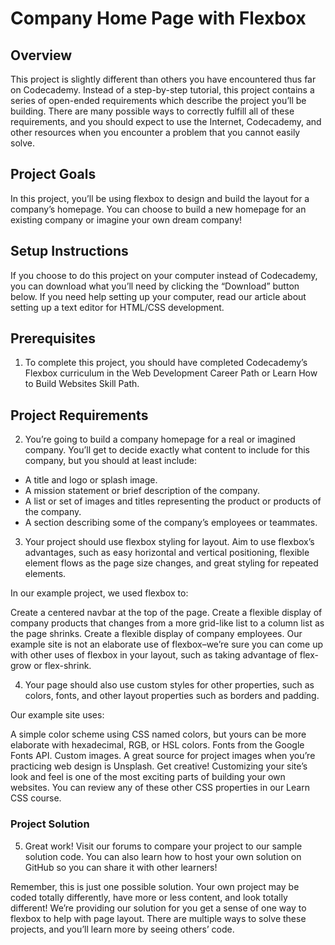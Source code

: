 # Company Home Page with Flexbox

## Overview

​This project is slightly different than others you have encountered thus far on Codecademy. Instead of a step-by-step tutorial, this project contains a series of open-ended requirements which describe the project you’ll be building. There are many possible ways to correctly fulfill all of these requirements, and you should expect to use the Internet, Codecademy, and other resources when you encounter a problem that you cannot easily solve.​

## Project Goals

In this project, you’ll be using flexbox to design and build the layout for a company’s homepage. You can choose to build a new homepage for an existing company or imagine your own dream company!​

## Setup Instructions

If you choose to do this project on your computer instead of Codecademy, you can download what you’ll need by clicking the “Download” button below. If you need help setting up your computer, read our article about setting up a text editor for HTML/CSS development.

## Prerequisites

1. To complete this project, you should have completed Codecademy’s Flexbox curriculum in the Web Development Career Path or Learn How to Build Websites Skill Path.

## Project Requirements

2. You’re going to build a company homepage for a real or imagined company. You’ll get to decide exactly what content to include for this company, but you should at least include:

- A title and logo or splash image.
- A mission statement or brief description of the company.
- A list or set of images and titles representing the product or products of the company.
- A section describing some of the company’s employees or teammates.

3. Your project should use flexbox styling for layout. Aim to use flexbox’s advantages, such as easy horizontal and vertical positioning, flexible element flows as the page size changes, and great styling for repeated elements.

In our example project, we used flexbox to:

Create a centered navbar at the top of the page.
Create a flexible display of company products that changes from a more grid-like list to a column list as the page shrinks.
Create a flexible display of company employees.
Our example site is not an elaborate use of flexbox–we’re sure you can come up with other uses of flexbox in your layout, such as taking advantage of flex-grow or flex-shrink.

4. Your page should also use custom styles for other properties, such as colors, fonts, and other layout properties such as borders and padding.

Our example site uses:

A simple color scheme using CSS named colors, but yours can be more elaborate with hexadecimal, RGB, or HSL colors.
Fonts from the Google Fonts API.
Custom images. A great source for project images when you’re practicing web design is Unsplash.
Get creative! Customizing your site’s look and feel is one of the most exciting parts of building your own websites. You can review any of these other CSS properties in our Learn CSS course.

### Project Solution

5. Great work! Visit our forums to compare your project to our sample solution code. You can also learn how to host your own solution on GitHub so you can share it with other learners!

Remember, this is just one possible solution. Your own project may be coded totally differently, have more or less content, and look totally different! We’re providing our solution for you get a sense of one way to flexbox to help with page layout. There are multiple ways to solve these projects, and you’ll learn more by seeing others’ code.
